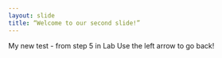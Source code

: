```yaml
---
layout: slide
title: “Welcome to our second slide!”
---
```

My new test - from step 5 in Lab
Use the left arrow to go back!
